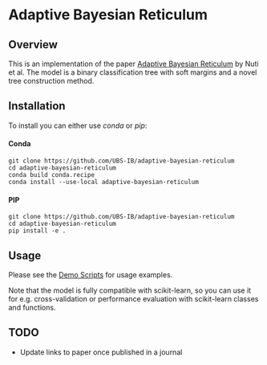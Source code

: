 Adaptive Bayesian Reticulum
===========================
Overview
--------
This is an implementation of the paper [Adaptive Bayesian Reticulum](https://arxiv.org/abs/1912.05901)
by Nuti et al. The model is a binary classification tree with soft margins and a novel
tree construction method.


Installation
------------
To install you can either use _conda_ or _pip_:

#### Conda
```
git clone https://github.com/UBS-IB/adaptive-bayesian-reticulum
cd adaptive-bayesian-reticulum
conda build conda.recipe
conda install --use-local adaptive-bayesian-reticulum
```

#### PIP
```
git clone https://github.com/UBS-IB/adaptive-bayesian-reticulum
cd adaptive-bayesian-reticulum
pip install -e .
```

## Usage
Please see the [Demo Scripts](examples) for usage examples.

Note that the model is fully compatible with scikit-learn, so you can use it for
e.g. cross-validation or performance evaluation with scikit-learn classes and
functions.


## TODO
- Update links to paper once published in a journal

